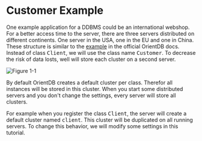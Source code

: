 # Customer Example
One example application for a DDBMS could be an international webshop. For a better access time to the server, there are three servers distributed on different continents. One server in the USA, one in the EU and one in China.
These structure is similar to the [example](http://orientdb.com/docs/last/Distributed-Sharding.html) in the official OrientDB docs. Instead of class <tt>Client</tt>, we will use the class name <tt>Customer</tt>.
To decrease the risk of data losts, well will store each cluster on a second server.



![Figure 1-1](https://github.com/pilleatus/orientdb-tutorial-distributed-database/blob/master/gitbook/images/schema.png?raw=true)

By default OrientDB creates a default cluster per class. Therefor all instances will be stored in this cluster. When you start some distributed servers and you don't change the settings, every server will store all clusters.

For example when you register the class <tt>Client</tt>, the server will create a default cluster named <tt>client</tt>. This cluster will be duplicated on all running servers. To change this behavior, we will modify some settings in this tutorial.


